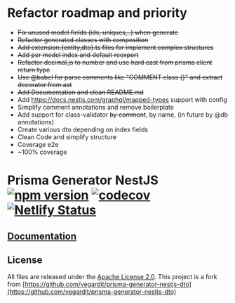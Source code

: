 # Refactor roadmap and priority

- ~~Fix unused model fields (ids, uniques,..) when generate~~
- ~~Refactor generated classes with composition~~
- ~~Add extension.{entity,dto}.ts files for implement complex structures~~
- ~~Add per model index and default reexport~~
- ~~Refactor decimal.js to number and use hard cast from prisma client return type~~
- ~~Use @babel for parse comments like "COMMENT class {}" and extract decorator from ast~~
- ~~Add Documentation and clean README.md~~
- Add https://docs.nestjs.com/graphql/mapped-types support with config
- Simplify comment annotations and remove boilerplate
- Add support for class-validator ~~by comment~~, by name, (in future by @db annotations)
- Create various dto depending on index fields
- Clean Code and simplify structure
- Coverage e2e
- ~100% coverage

# Prisma Generator NestJS [![npm version](https://badge.fury.io/js/prisma-generator-nestjs.svg)](https://www.npmjs.com/package/prisma-generator-nestjs) [![codecov](https://codecov.io/gh/botika/prisma-generator-nestjs-dto/branch/main/graph/badge.svg?token=HIJKP2ENHQ)](https://codecov.io/gh/botika/prisma-generator-nestjs-dto) [![Netlify Status](https://api.netlify.com/api/v1/badges/5506fb1e-286c-4834-adae-9e3c967f294b/deploy-status)](https://app.netlify.com/sites/prisma-generator-nestjs/deploys)

## [Documentation](https://prisma-generator-nestjs.netlify.app/)

## License

All files are released under the [Apache License 2.0](https://github.com/vegardit/prisma-generator-nestjs-dto/blob/master/LICENSE).
This project is a fork from [https://github.com/vegardit/prisma-generator-nestjs-dto](https://github.com/vegardit/prisma-generator-nestjs-dto)
